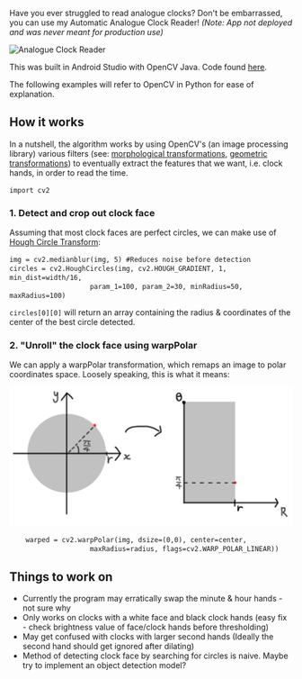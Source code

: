 Have you ever struggled to read analogue clocks? Don't be embarrassed, you can use my Automatic Analogue Clock Reader! *(Note: App not deployed and was never meant for production use)*

![Analogue Clock Reader](/clock_example.gif)

This was built in Android Studio with OpenCV Java. Code found [here](github.com/wongkj12/clock-reader).

The following examples will refer to OpenCV in Python for ease of explanation.

## How it works

In a nutshell, the algorithm works by using OpenCV's (an image processing library) various filters (see: [morphological transformations](https://docs.opencv.org/master/d9/d61/tutorial_py_morphological_ops.html), [geometric transformations](https://docs.opencv.org/4.5.2/da/d6e/tutorial_py_geometric_transformations.html)) to eventually extract the features that we want, i.e. clock hands, in order to read the time.

    import cv2

### 1. Detect and crop out clock face

Assuming that most clock faces are perfect circles, we can make use of [Hough Circle Transform](https://docs.opencv.org/3.4/d4/d70/tutorial_hough_circle.html):

    img = cv2.medianblur(img, 5) #Reduces noise before detection
    circles = cv2.HoughCircles(img, cv2.HOUGH_GRADIENT, 1, min_dist=width/16,
                        param_1=100, param_2=30, minRadius=50, maxRadius=100)
                               
 `circles[0][0]` will return an array containing the radius & coordinates of the center of the best circle detected.
 
 ### 2. "Unroll" the clock face using warpPolar
 
 We can apply a warpPolar transformation, which remaps an image to polar coordinates space. Loosely speaking, this is what it means:
 
 ![warpPolar](/warpPolar.png)
 
        warped = cv2.warpPolar(img, dsize=(0,0), center=center,
                        maxRadius=radius, flags=cv2.WARP_POLAR_LINEAR))
                        


  
    

    








## Things to work on

- Currently the program may erratically swap the minute & hour hands - not sure why
- Only works on clocks with a white face and black clock hands (easy fix - check brightness value of face/clock hands before thresholding)
- May get confused with clocks with larger second hands (Ideally the second hand should get ignored after dilating)
- Method of detecting clock face by searching for circles is naive. Maybe try to implement an object detection model?

